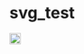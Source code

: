 # svg_test

<img alt="@jarvisv3" src="https://avatars1.githubusercontent.com/u/19376461?s=60&amp;v=4" class="avatar avatar-user " width="20" height="20">
